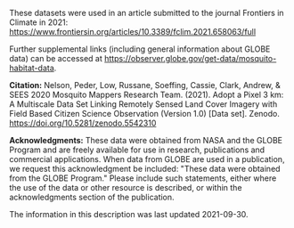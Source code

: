 These datasets were used in an article submitted to the journal Frontiers in Climate in 2021: https://www.frontiersin.org/articles/10.3389/fclim.2021.658063/full

Further supplemental links (including general information about GLOBE data) can be accessed at https://observer.globe.gov/get-data/mosquito-habitat-data.

**Citation:** Nelson, Peder, Low, Russane, Soeffing, Cassie, Clark, Andrew, & SEES 2020 Mosquito Mappers Research Team. (2021). Adopt a Pixel 3 km: A Multiscale Data Set Linking Remotely Sensed Land Cover Imagery with Field Based Citizen Science Observation (Version 1.0) [Data set]. Zenodo. https://doi.org/10.5281/zenodo.5542310

**Acknowledgments:** These data were obtained from NASA and the GLOBE Program and are freely available for use in research, publications and commercial applications. When data from GLOBE are used in a publication, we request this acknowledgment be included: "These data were obtained from the GLOBE Program." Please include such statements, either where the use of the data or other resource is described, or within the acknowledgments section of the publication.

The information in this description was last updated 2021-09-30.
